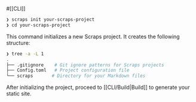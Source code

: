#[[CLI]]

```bash
❯ scraps init your-scraps-project
❯ cd your-scraps-project
```

This command initializes a new Scraps project. It creates the following structure:

```bash
❯ tree -a -L 1
.
├── .gitignore    # Git ignore patterns for Scraps projects
├── Config.toml   # Project configuration file
└── scraps       # Directory for your Markdown files
```

After initializing the project, proceed to [[CLI/Build|Build]] to generate your static site.